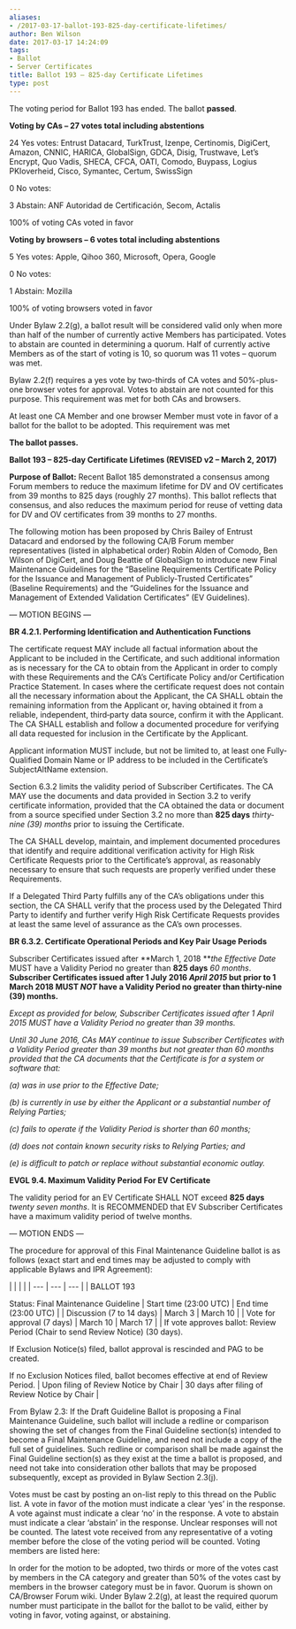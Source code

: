 ```yaml
---
aliases:
- /2017-03-17-ballot-193-825-day-certificate-lifetimes/
author: Ben Wilson
date: 2017-03-17 14:24:09
tags:
- Ballot
- Server Certificates
title: Ballot 193 – 825-day Certificate Lifetimes
type: post
---
```


The voting period for Ballot 193 has ended. The ballot **passed**.

**Voting by CAs – 27 votes total including abstentions**

24 Yes votes: Entrust Datacard, TurkTrust, Izenpe, Certinomis, DigiCert, Amazon, CNNIC, HARICA, GlobalSign, GDCA, Disig, Trustwave, Let’s Encrypt, Quo Vadis, SHECA, CFCA, OATI, Comodo, Buypass, Logius PKIoverheid, Cisco, Symantec, Certum, SwissSign

0 No votes:

3 Abstain: ANF Autoridad de Certificación, Secom, Actalis

100% of voting CAs voted in favor

**Voting by browsers – 6 votes total including abstentions**

5 Yes votes: Apple, Qihoo 360, Microsoft, Opera, Google

0 No votes:

1 Abstain: Mozilla

100% of voting browsers voted in favor

Under Bylaw 2.2(g), a ballot result will be considered valid only when more than half of the number of currently active Members has participated. Votes to abstain are counted in determining a quorum. Half of currently active Members as of the start of voting is 10, so quorum was 11 votes – quorum was met.

Bylaw 2.2(f) requires a yes vote by two-thirds of CA votes and 50%-plus-one browser votes for approval. Votes to abstain are not counted for this purpose. This requirement was met for both CAs and browsers.

At least one CA Member and one browser Member must vote in favor of a ballot for the ballot to be adopted. This requirement was met

**The ballot passes.**

**Ballot 193 – 825-day Certificate Lifetimes (REVISED v2 – March 2, 2017)**

**Purpose of Ballot:** Recent Ballot 185 demonstrated a consensus among Forum members to reduce the maximum lifetime for DV and OV certificates from 39 months to 825 days (roughly 27 months). This ballot reflects that consensus, and also reduces the maximum period for reuse of vetting data for DV and OV certificates from 39 months to 27 months.

The following motion has been proposed by Chris Bailey of Entrust Datacard and endorsed by the following CA/B Forum member representatives (listed in alphabetical order) Robin Alden of Comodo, Ben Wilson of DigiCert, and Doug Beattie of GlobalSign to introduce new Final Maintenance Guidelines for the “Baseline Requirements Certificate Policy for the Issuance and Management of Publicly-Trusted Certificates” (Baseline Requirements) and the “Guidelines for the Issuance and Management of Extended Validation Certificates” (EV Guidelines).

— MOTION BEGINS —

**BR 4.2.1. Performing Identification and Authentication Functions**

The certificate request MAY include all factual information about the Applicant to be included in the Certificate, and such additional information as is necessary for the CA to obtain from the Applicant in order to comply with these Requirements and the CA’s Certificate Policy and/or Certification Practice Statement. In cases where the certificate request does not contain all the necessary information about the Applicant, the CA SHALL obtain the remaining information from the Applicant or, having obtained it from a reliable, independent, third‐party data source, confirm it with the Applicant. The CA SHALL establish and follow a documented procedure for verifying all data requested for inclusion in the Certificate by the Applicant.

Applicant information MUST include, but not be limited to, at least one Fully‐Qualified Domain Name or IP address to be included in the Certificate’s SubjectAltName extension.

Section 6.3.2 limits the validity period of Subscriber Certificates. The CA MAY use the documents and data provided in Section 3.2 to verify certificate information, provided that the CA obtained the data or document from a source specified under Section 3.2 no more than **825 days** _thirty‐nine (39) months_ prior to issuing the Certificate.

The CA SHALL develop, maintain, and implement documented procedures that identify and require additional verification activity for High Risk Certificate Requests prior to the Certificate’s approval, as reasonably necessary to ensure that such requests are properly verified under these Requirements.

If a Delegated Third Party fulfills any of the CA’s obligations under this section, the CA SHALL verify that the process used by the Delegated Third Party to identify and further verify High Risk Certificate Requests provides at least the same level of assurance as the CA’s own processes.

**BR 6.3.2. Certificate Operational Periods and Key Pair Usage Periods**

Subscriber Certificates issued after **March 1, 2018 **_the Effective Date_ MUST have a Validity Period no greater than **825 days** _60 months_. **Subscriber Certificates issued after 1 July 2016 *April 2015* but prior to 1 March 2018 MUST *NOT* have a Validity Period no greater than thirty-nine (39) months.**

_Except as provided for below, Subscriber Certificates issued after 1 April 2015 MUST have a Validity Period no greater than 39 months._

_Until 30 June 2016, CAs MAY continue to issue Subscriber Certificates with a Validity Period greater than 39 months but not greater than 60 months provided that the CA documents that the Certificate is for a system or software that:_

_(a) was in use prior to the Effective Date;_

_(b) is currently in use by either the Applicant or a substantial number of Relying Parties;_

_(c) fails to operate if the Validity Period is shorter than 60 months;_

_(d) does not contain known security risks to Relying Parties; and_

_(e) is difficult to patch or replace without substantial economic outlay._

**EVGL 9.4. Maximum Validity Period For EV Certificate**

The validity period for an EV Certificate SHALL NOT exceed **825 days** _twenty seven months_. It is RECOMMENDED that EV Subscriber Certificates have a maximum validity period of twelve months.

— MOTION ENDS —

The procedure for approval of this Final Maintenance Guideline ballot is as follows (exact start and end times may be adjusted to comply with applicable Bylaws and IPR Agreement):

| | | |
| --- | --- | --- | |
BALLOT 193

Status: Final Maintenance Guideline |
Start time (23:00 UTC) |
End time (23:00 UTC) | |
Discussion (7 to 14 days) |
March 3 |
March 10 | |
Vote for approval (7 days) |
March 10 |
March 17 | |
If vote approves ballot: Review Period (Chair to send Review Notice) (30 days).

If Exclusion Notice(s) filed, ballot approval is rescinded and PAG to be created.

If no Exclusion Notices filed, ballot becomes effective at end of Review Period. |
Upon filing of Review Notice by Chair |
30 days after filing of Review Notice by Chair |

From Bylaw 2.3: If the Draft Guideline Ballot is proposing a Final Maintenance Guideline, such ballot will include a redline or comparison showing the set of changes from the Final Guideline section(s) intended to become a Final Maintenance Guideline, and need not include a copy of the full set of guidelines. Such redline or comparison shall be made against the Final Guideline section(s) as they exist at the time a ballot is proposed, and need not take into consideration other ballots that may be proposed subsequently, except as provided in Bylaw Section 2.3(j).

Votes must be cast by posting an on-list reply to this thread on the Public list. A vote in favor of the motion must indicate a clear ‘yes’ in the response. A vote against must indicate a clear ‘no’ in the response. A vote to abstain must indicate a clear ‘abstain’ in the response. Unclear responses will not be counted. The latest vote received from any representative of a voting member before the close of the voting period will be counted. Voting members are listed here:

In order for the motion to be adopted, two thirds or more of the votes cast by members in the CA category and greater than 50% of the votes cast by members in the browser category must be in favor. Quorum is shown on CA/Browser Forum wiki. Under Bylaw 2.2(g), at least the required quorum number must participate in the ballot for the ballot to be valid, either by voting in favor, voting against, or abstaining.